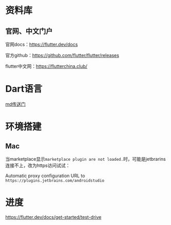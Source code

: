 # 资料库

## 官网、中文门户

官网docs：https://flutter.dev/docs

官方github：https://github.com/flutter/flutter/releases

flutter中文网：https://flutterchina.club/





# Dart语言

[md传送门](dart.md)



# 环境搭建

## Mac

当marketplace显示`marketplace plugin are not loaded.`时，可能是jetbrarins连接不上，改为https访问试试：

Automatic proxy configuration URL to `https://plugins.jetbrains.com/androidstudio`



# 进度

https://flutter.dev/docs/get-started/test-drive